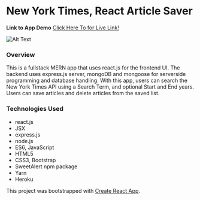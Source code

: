 # New York Times, React Article Saver 

**Link to App Demo** 
[Click Here To for Live Link!](https://aqueous-sea-54218.herokuapp.com/)

![Alt Text](https://media.giphy.com/media/321A9OqGB00L8lzA2h/giphy.gif)

### Overview
This is a fullstack MERN app that uses react.js for the frontend UI. The backend uses express.js server, mongoDB and mongoose for serverside programming and database handling. With this app, users can search the New York Times API using a Search Term, and optional Start and End years. Users can save articles and delete articles from the saved list. 

### Technologies Used
- react.js
- JSX
- express.js
- node.js
- ES6, JavaScript
- HTML5
- CSS3, Bootstrap
- SweetAlert npm package
- Yarn 
- Heroku 



This project was bootstrapped with [Create React App](https://github.com/facebookincubator/create-react-app).